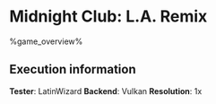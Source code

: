 # Midnight Club: L.A. Remix 

%game_overview%

## Execution information

**Tester**: LatinWizard
**Backend**: Vulkan
**Resolution**: 1x